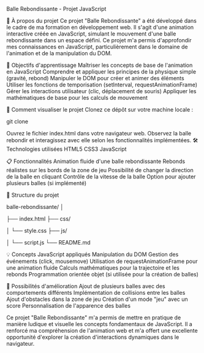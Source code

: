 Balle Rebondissante - Projet JavaScript

🏀 À propos du projet
Ce projet "Balle Rebondissante" a été développé dans le cadre de ma formation en développement web. Il s'agit d'une animation interactive créée en JavaScript, simulant le mouvement d'une balle rebondissante dans un espace défini. Ce projet m'a permis d'approfondir mes connaissances en JavaScript, particulièrement dans le domaine de l'animation et de la manipulation du DOM.

🎯 Objectifs d'apprentissage
Maîtriser les concepts de base de l'animation en JavaScript
Comprendre et appliquer les principes de la physique simple (gravité, rebond)
Manipuler le DOM pour créer et animer des éléments
Utiliser les fonctions de temporisation (setInterval, requestAnimationFrame)
Gérer les interactions utilisateur (clic, déplacement de souris)
Appliquer les mathématiques de base pour les calculs de mouvement

🚀 Comment visualiser le projet
Clonez ce dépôt sur votre machine locale :

git clone 

Ouvrez le fichier index.html dans votre navigateur web.
Observez la balle rebondir et interagissez avec elle selon les fonctionnalités implémentées.
🛠 Technologies utilisées
HTML5
CSS3
JavaScript 

📋 Fonctionnalités
Animation fluide d'une balle rebondissante
Rebonds réalistes sur les bords de la zone de jeu
Possibilité de changer la direction de la balle en cliquant
Contrôle de la vitesse de la balle
Option pour ajouter plusieurs balles (si implémenté)

📂 Structure du projet


balle-rebondissante/
│

├── index.html
├── css/

│   └── style.css
├── js/

│   └── script.js
└── README.md

💡 Concepts JavaScript appliqués
Manipulation du DOM
Gestion des événements (click, mousemove)
Utilisation de requestAnimationFrame pour une animation fluide
Calculs mathématiques pour la trajectoire et les rebonds
Programmation orientée objet (si utilisée pour la création de balles)

🔧 Possibilités d'amélioration
Ajout de plusieurs balles avec des comportements différents
Implémentation de collisions entre les balles
Ajout d'obstacles dans la zone de jeu
Création d'un mode "jeu" avec un score
Personnalisation de l'apparence des balles

Ce projet "Balle Rebondissante" m'a permis de mettre en pratique de manière ludique et visuelle les concepts fondamentaux de JavaScript. Il a renforcé ma compréhension de l'animation web et m'a offert une excellente opportunité d'explorer la création d'interactions dynamiques dans le navigateur.
